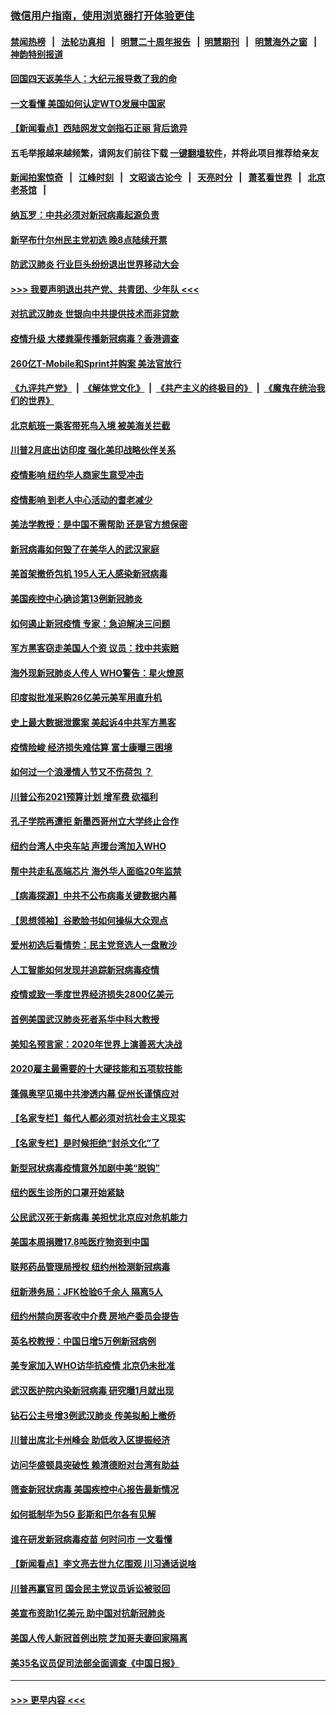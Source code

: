 ### [微信用户指南，使用浏览器打开体验更佳](https://github.com/gfw-breaker/banned-news1/blob/master/indexes/wechat-guide.md?t=0)
#### [禁闻热榜](热点新闻.md?t=0)  &nbsp;&nbsp;|&nbsp;&nbsp; [法轮功真相](https://github.com/gfw-breaker/truth/blob/master/README.md?t=0) &nbsp;&nbsp;|&nbsp;&nbsp; [明慧二十周年报告](https://github.com/gfw-breaker/mh-reports/blob/master/README.md?t=0) &nbsp;&nbsp;|&nbsp;&nbsp;[明慧期刊](https://github.com/gfw-breaker/mh-qikan) &nbsp;&nbsp;|&nbsp;&nbsp; [明慧海外之窗](https://github.com/gfw-breaker/mh-news/blob/master/README.md?t=0) &nbsp;&nbsp;|&nbsp;&nbsp; [神韵特别报道](https://github.com/gfw-breaker/mh-news/blob/master/shenyun.md?t=0)
#### [回国四天返美华人：大纪元报导救了我的命](../pages/nsc412/n11862181.md?t=02120833) 
#### [一文看懂 美国如何认定WTO发展中国家](../pages/nsc412/n11862051.md?t=02120833) 
#### [【新闻看点】西陆网发文剑指石正丽 背后诡异](../pages/nsc412/n11861792.md?t=02120833) 
#### 五毛举报越来越频繁，请网友们前往下载 [一键翻墙软件](https://github.com/gfw-breaker/ssr-accounts)，并将此项目推荐给亲友
#### [新闻拍案惊奇](https://github.com/gfw-breaker/banned-news1/blob/master/pages/link4.md) &nbsp;&nbsp;|&nbsp;&nbsp; [江峰时刻](https://github.com/gfw-breaker/banned-news1/blob/master/pages/link4.md) &nbsp;&nbsp;|&nbsp;&nbsp; [文昭谈古论今](https://github.com/gfw-breaker/banned-news1/blob/master/pages/link4.md) &nbsp;&nbsp;|&nbsp;&nbsp; [天亮时分](https://github.com/gfw-breaker/banned-news1/blob/master/pages/link4.md) &nbsp;&nbsp;|&nbsp;&nbsp; [萧茗看世界](https://github.com/gfw-breaker/banned-news1/blob/master/pages/link4.md) &nbsp;&nbsp;|&nbsp;&nbsp; [北京老茶馆](https://github.com/gfw-breaker/banned-news1/blob/master/pages/link4.md) &nbsp;&nbsp;|&nbsp;&nbsp; 
#### [纳瓦罗：中共必须对新冠病毒起源负责](../pages/nsc412/n11861810.md?t=02120833) 
#### [新罕布什尔州民主党初选 晚8点陆续开票](../pages/nsc412/n11861872.md?t=02120833) 
#### [防武汉肺炎 行业巨头纷纷退出世界移动大会](../pages/nsc412/n11861795.md?t=02120833) 
#### [>>> 我要声明退出共产党、共青团、少年队 <<<](https://github.com/begood0513/goodnews/blob/master/quit/letter.md) 
#### [对抗武汉肺炎 世银向中共提供技术而非贷款](../pages/nsc412/n11861652.md?t=02120833) 
#### [疫情升级 大楼粪渠传播新冠病毒？香港调查](../pages/nsc412/n11861556.md?t=02120833) 
#### [260亿T-Mobile和Sprint并购案 美法官放行](../pages/nsc412/n11861511.md?t=02120833) 
#### [《九评共产党》](https://github.com/begood0513/9ping.md/blob/master/README.md) &nbsp;|&nbsp; [《解体党文化》](../../../../jtdwh.md/blob/master/README.md)  &nbsp;|&nbsp; [《共产主义的终极目的》](../../../../gczydzjmd.md/blob/master/README.md) &nbsp;|&nbsp; [《魔鬼在统治我们的世界》](../../../../mgztzwmdsj.md/blob/master/README.md) 
#### [北京航班一乘客带死鸟入境 被美海关拦截](../pages/nsc412/n11861317.md?t=02120833) 
#### [川普2月底出访印度 强化美印战略伙伴关系](../pages/nsc412/n11860557.md?t=02120833) 
#### [疫情影响  纽约华人商家生意受冲击](../pages/nsc412/n11860284.md?t=02120833) 
#### [疫情影响  到老人中心活动的耆老减少](../pages/nsc412/n11860199.md?t=02120833) 
#### [美法学教授：是中国不需帮助 还是官方想保密](../pages/nsc412/n11859492.md?t=02120833) 
#### [新冠病毒如何毁了在美华人的武汉家庭](../pages/nsc412/n11859524.md?t=02120833) 
#### [美首架撤侨包机 195人无人感染新冠病毒](../pages/nsc412/n11859908.md?t=02120833) 
#### [美国疾控中心确诊第13例新冠肺炎](../pages/nsc412/n11859966.md?t=02120833) 
#### [如何遏止新冠疫情 专家：急迫解决三问题](../pages/nsc412/n11859685.md?t=02120833) 
#### [军方黑客窃走美国人个资 议员：找中共索赔](../pages/nsc412/n11859371.md?t=02120833) 
#### [海外现新冠肺炎人传人 WHO警告：星火燎原](../pages/nsc412/n11859252.md?t=02120833) 
#### [印度拟批准采购26亿美元美军用直升机](../pages/nsc412/n11859143.md?t=02120833) 
#### [史上最大数据泄露案 美起诉4中共军方黑客](../pages/nsc412/n11859115.md?t=02120833) 
#### [疫情险峻 经济损失难估算 富士康曝三困境](../pages/nsc412/n11859120.md?t=02120833) 
#### [如何过一个浪漫情人节又不伤荷包 ？](../pages/nsc412/n11858969.md?t=02120833) 
#### [川普公布2021预算计划 增军费 砍福利](../pages/nsc412/n11859012.md?t=02120833) 
#### [孔子学院再遭拒 新墨西哥州立大学终止合作](../pages/nsc412/n11858661.md?t=02120833) 
#### [纽约台湾人中央车站  声援台湾加入WHO](../pages/nsc412/n11857757.md?t=02120833) 
#### [帮中共走私高端芯片 海外华人面临20年监禁](../pages/nsc412/n11855016.md?t=02120833) 
#### [【病毒探源】中共不公布病毒关键数据内幕](../pages/nsc412/n11856584.md?t=02120833) 
#### [【思想领袖】谷歌脸书如何操纵大众观点](../pages/nsc412/n11680874.md?t=02120833) 
#### [爱州初选后看情势：民主党竞选人一盘散沙](../pages/nsc412/n11856557.md?t=02120833) 
#### [人工智能如何发现并追踪新冠病毒疫情](../pages/nsc412/n11856398.md?t=02120833) 
#### [疫情或致一季度世界经济损失2800亿美元](../pages/nsc412/n11855639.md?t=02120833) 
#### [首例美国武汉肺炎死者系华中科大教授](../pages/nsc412/n11855500.md?t=02120833) 
#### [美知名预言家：2020年世界上演善恶大决战](../pages/nsc412/n11855418.md?t=02120833) 
#### [2020雇主最需要的十大硬技能和五项软技能](../pages/nsc412/n11850953.md?t=02120833) 
#### [蓬佩奥罕见揭中共渗透内幕 促州长谨慎应对](../pages/nsc412/n11854685.md?t=02120833) 
#### [【名家专栏】每代人都必须对抗社会主义现实](../pages/nsc412/n11831412.md?t=02120833) 
#### [【名家专栏】是时候拒绝“封杀文化”了](../pages/nsc412/n11814093.md?t=02120833) 
#### [新型冠状病毒疫情意外加剧中美“脱钩”](../pages/nsc412/n11854475.md?t=02120833) 
#### [纽约医生诊所的口罩开始紧缺](../pages/nsc412/n11853364.md?t=02120833) 
#### [公民武汉死于新病毒 美担忧北京应对危机能力](../pages/nsc412/n11854331.md?t=02120833) 
#### [美国本周捐赠17.8吨医疗物资到中国](../pages/nsc412/n11854269.md?t=02120833) 
#### [联邦药品管理局授权  纽约州检测新冠病毒](../pages/nsc412/n11853371.md?t=02120833) 
#### [纽新港务局：JFK检验6千余人  隔离5人](../pages/nsc412/n11853366.md?t=02120833) 
#### [纽约州禁向房客收中介费  房地产委员会提告](../pages/nsc412/n11853360.md?t=02120833) 
#### [英名校教授：中国日增5万例新冠病例](../pages/nsc412/n11854174.md?t=02120833) 
#### [美专家加入WHO访华抗疫情 北京仍未批准](../pages/nsc412/n11854043.md?t=02120833) 
#### [武汉医护院内染新冠病毒 研究曝1月就出现](../pages/nsc412/n11852928.md?t=02120833) 
#### [钻石公主号增3例武汉肺炎 传美拟船上撤侨](../pages/nsc412/n11853240.md?t=02120833) 
#### [川普出席北卡州峰会 助低收入区提振经济](../pages/nsc412/n11853232.md?t=02120833) 
#### [访问华盛顿具突破性 赖清德盼对台湾有助益](../pages/nsc412/n11853129.md?t=02120833) 
#### [筛查新冠状病毒 美国疾控中心报告最新情况](../pages/nsc412/n11853070.md?t=02120833) 
#### [如何抵制华为5G 彭斯和巴尔各有见解](../pages/nsc412/n11852535.md?t=02120833) 
#### [谁在研发新冠病毒疫苗 何时问市 一文看懂](../pages/nsc412/n11852840.md?t=02120833) 
#### [【新闻看点】李文亮去世九亿围观 川习通话说啥](../pages/nsc412/n11852360.md?t=02120833) 
#### [川普再赢官司 国会民主党议员诉讼被驳回](../pages/nsc412/n11852287.md?t=02120833) 
#### [美宣布资助1亿美元 助中国对抗新冠肺炎](../pages/nsc412/n11852531.md?t=02120833) 
#### [美国人传人新冠首例出院 芝加哥夫妻回家隔离](../pages/nsc412/n11852452.md?t=02120833) 
#### [美35名议员促司法部全面调查《中国日报》](../pages/nsc412/n11852435.md?t=02120833) 

----
#### [ >>> 更早内容 <<< ](../indexes/nsc412-earlier.md)
